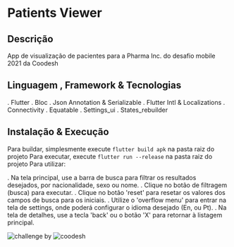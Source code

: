 # Patients Viewer

## Descrição

App de visualização de pacientes para a Pharma Inc. do desafio mobile 2021 da Coodesh

## Linguagem , Framework & Tecnologias

. Flutter
. Bloc
. Json Annotation & Serializable
. Flutter Intl & Localizations
. Connectivity
. Equatable
. Settings_ui
. States_rebuilder

## Instalação & Execução

Para buildar, simplesmente execute ```flutter build apk``` na pasta raiz do projeto
Para executar, execute ```flutter run --release``` na pasta raiz do projeto
Para utilizar:

. Na tela principal, use a barra de busca para filtrar os resultados desejados, por nacionalidade, sexo ou nome.
. Clique no botão de filtragem (busca) para executar.
. Clique no botão 'reset' para resetar os valores dos campos de busca para os iniciais.
. Utilize o 'overflow menu' para entrar na tela de settings, onde poderá configurar o idioma desejado (En, ou Pt).
. Na tela de detalhes, use a tecla 'back' ou o botão 'X' para retornar à listagem principal.


![challenge](https://lab.coodesh.com/public-challenges/mobile-challenge-2021) by ![coodesh](https://coodesh.com/)